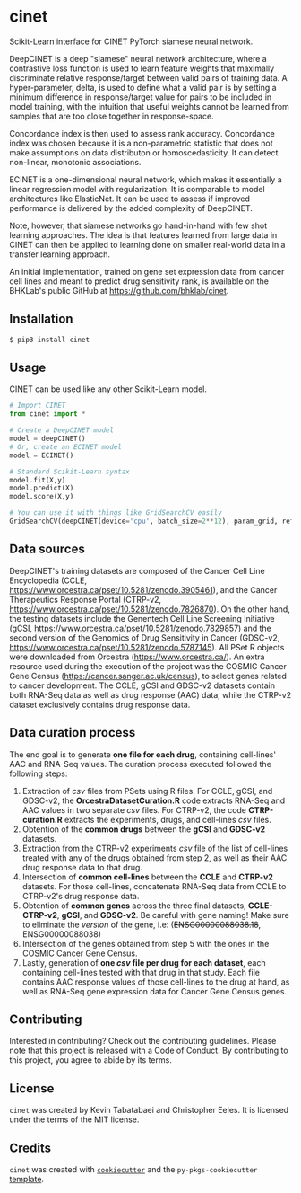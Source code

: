 # cinet

Scikit-Learn interface for CINET PyTorch siamese neural network. 

DeepCINET is a deep "siamese" neural network architecture, where a contrastive loss function is used to learn feature weights that maximally discriminate relative response/target between valid pairs of training data. A hyper-parameter, delta, is used to define what a valid pair is by setting a minimum difference in response/target value for pairs to be included in model training, with the intuition that useful weights cannot be learned from samples that are too close together in response-space. 

Concordance index is then used to assess rank accuracy. Concordance index was chosen because it is a non-parametric statistic that does not make 
assumptions on data distributon or homoscedasticity. It can detect non-linear, monotonic associations.

ECINET is a one-dimensional neural network, which makes it essentially a linear regression model with regularization. It is comparable to model architectures like ElasticNet. It can be used
to assess if improved performance is delivered by the added complexity of DeepCINET.

Note, however, that siamese networks go hand-in-hand with few shot learning approaches. The idea is that features learned from large data in CINET can then be applied to learning done 
on smaller real-world data in a transfer learning approach. 

An initial implementation, trained on gene set expression data from cancer cell lines and meant to predict drug sensitivity rank, is available on the BHKLab's public GitHub at https://github.com/bhklab/cinet. 

## Installation

```bash
$ pip3 install cinet
```

## Usage

CINET can be used like any other Scikit-Learn model. 

```python
# Import CINET
from cinet import *

# Create a DeepCINET model
model = deepCINET()
# Or, create an ECINET model
model = ECINET()

# Standard Scikit-Learn syntax
model.fit(X,y)
model.predict(X)
model.score(X,y)

# You can use it with things like GridSearchCV easily
GridSearchCV(deepCINET(device='cpu', batch_size=2**12), param_grid, refit = True, verbose = 3,n_jobs=3)
```

## Data sources

DeepCINET's training datasets are composed of the Cancer Cell Line Encyclopedia (CCLE, https://www.orcestra.ca/pset/10.5281/zenodo.3905461), and the Cancer Therapeutics Response Portal (CTRP-v2, https://www.orcestra.ca/pset/10.5281/zenodo.7826870). On the other hand, the testing datasets include the Genentech Cell Line Screening Initiative (gCSI, https://www.orcestra.ca/pset/10.5281/zenodo.7829857) and the second version of the Genomics of Drug Sensitivity in Cancer (GDSC-v2, https://www.orcestra.ca/pset/10.5281/zenodo.5787145). All PSet R objects were downloaded from Orcestra (https://www.orcestra.ca/). An extra resource used during the execution of the project was the COSMIC Cancer Gene Census (https://cancer.sanger.ac.uk/census), to select genes related to cancer development. The CCLE, gCSI and GDSC-v2 datasets contain both RNA-Seq data as well as drug response (AAC) data, while the CTRP-v2 dataset exclusively contains drug response data.

## Data curation process
The end goal is to generate **one file for each drug**, containing cell-lines' AAC and RNA-Seq values. The curation process executed followed the following steps:

1. Extraction of _csv_ files from PSets using R files. For CCLE, gCSI, and GDSC-v2, the **OrcestraDatasetCuration.R** code extracts RNA-Seq and AAC values in two separate *csv* files. For CTRP-v2, the code **CTRP-curation.R** extracts the experiments, drugs, and cell-lines *csv* files.
2. Obtention of the **common drugs** between the **gCSI** and **GDSC-v2** datasets.
3. Extraction from the CTRP-v2 experiments *csv* file of the list of cell-lines treated with any of the drugs obtained from step 2, as well as their AAC drug response data to that drug.
4. Intersection of **common cell-lines** between the **CCLE** and **CTRP-v2** datasets. For those cell-lines, concatenate RNA-Seq data from CCLE to CTRP-v2's drug response data.
5. Obtention of **common genes** across the three final datasets, **CCLE-CTRP-v2**, **gCSI**, and **GDSC-v2**. Be careful with gene naming! Make sure to eliminate the *version* of the gene, i.e: (~~ENSG00000088038.18~~, ENSG00000088038)
6. Intersection of the genes obtained from step 5 with the ones in the COSMIC Cancer Gene Census.
7. Lastly, generation of **one *csv* file per drug for each dataset**, each containing cell-lines tested with that drug in that study. Each file contains AAC response values of those cell-lines to the drug at hand, as well as RNA-Seq gene expression data for Cancer Gene Census genes. 

## Contributing

Interested in contributing? Check out the contributing guidelines. Please note that this project is released with a Code of Conduct. By contributing to this project, you agree to abide by its terms.

## License

`cinet` was created by Kevin Tabatabaei and Christopher Eeles. It is licensed under the terms of the MIT license.

## Credits

`cinet` was created with [`cookiecutter`](https://cookiecutter.readthedocs.io/en/latest/) and the `py-pkgs-cookiecutter` [template](https://github.com/py-pkgs/py-pkgs-cookiecutter).
